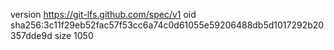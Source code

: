 version https://git-lfs.github.com/spec/v1
oid sha256:3c11f29eb52fac57f53cc6a74c0d61055e59206488db5d1017292b20357dde9d
size 1050
